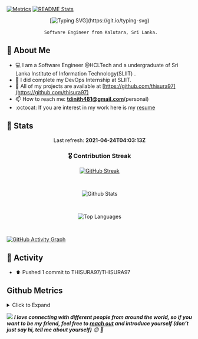 [![Metrics](https://github.com/THISURA97/THISURA97/actions/workflows/metrics.yml/badge.svg)](https://github.com/THISURA97/THISURA97/actions/workflows/metrics.yml)
[![README Stats](https://github.com/THISURA97/THISURA97/actions/workflows/main.yml/badge.svg)](https://github.com/THISURA97/THISURA97/actions/workflows/main.yml)

<div align=center>

[![Typing SVG](https://readme-typing-svg.demolab.com?font=Fira+Code&pause=1000&width=435&lines=Hi+there%F0%9F%91%8B%2C+Thisura+here+.+.+.)](https://git.io/typing-svg)

` Software Engineer from Kalutara, Sri Lanka.` 

<div align=left>

## 🧬 About Me


- 💻 I am a Software Engineer @HCLTech and a undergraduate of Sri Lanka Institute of Information Technology(SLIIT) .
- 🔭 I did complete my DevOps Internship at SLIIT.
- 💪 All of my projects are available at [https://github.com/thisura97](https://github.com/thisura97)
- 📫 How to reach me: **<tdinith481@gmail.com>**(personal)
- :octocat: If you are interest in my work here is my [resume](https://drive.google.com/file/d/1SDL7LdrrziK575Dc75yZtJVcZ7hl76r8/view?usp=drive_link)


 ## 💪 Stats

<p align="center">
  Last refresh: 
  <b>2021-04-24T04:03:13Z</b>
</p>

<h3  align="center">🎖 Contribution Streak</h3>

<p class="rich-diff-level-zero" align="center">
  <a href="https://github-readme-streak-stats.herokuapp.com/?user=thisura97&theme=radical" rel="nofollow" class="rech-diff-level-one">
    <img src="https://github-readme-streak-stats.herokuapp.com/?user=thisura97&theme=radical" alt="GitHub Streak" data-canonical-src="https://github-readme-streak-stats.herokuapp.com/?user=thisura97&theme=dracula" style="max-width:100%;">
   </a>
 </p>



<br />
<p align="center">
  <img align="top" src="https://github-readme-stats.vercel.app/api?username=thisura97&s&theme=radical&show_icons=true&hide_title=false&include_all_commits=true&count_private=true&hide=[%22contribs%22]" alt="Github Stats" />
</p>  
  <br/>
<p align="center"> 
  <img align="top" src="https://github-readme-stats.vercel.app/api/top-langs/?username=thisura97&theme=radical&show_icons=true&langs_count=9b&hide=css&layout=compact" alt="Top Languages" />
</p>

<br />

[![GitHub Activity Graph](https://activity-graph.herokuapp.com/graph?username=thisura97&theme=tokyo-night&hide_title=false&hide_border=false)](https://github.com/thisura97/github-readme-activity-graph)

## 💼 Activity

* ⬆️ Pushed 1 commit to THISURA97/THISURA97

## Github Metrics

<details><summary>Click to Expand</summary>
  <p align="center">
    <a href="#" target="blank"><img align="center" src="github-metrics.svg" /></a>
  </p>
</details>


<!-- Feel free to reach out and introduce yourself :D-->
<img src="https://media.giphy.com/media/LnQjpWaON8nhr21vNW/giphy.gif" width="60"> <em><b>I love connecting with different people from around the world, so if you want to be my friend, feel free to <a href="https://www.facebook.com/thisura97">reach out</a> and introduce yourself (don’t just say hi, tell me about yourself)</b> 😊 💜</em>

<!--The End, special thanks to all the wonderful people who made
the GitHub profile readme stats/workflows to make my profile look
fabulously dynamic ❤️-->
